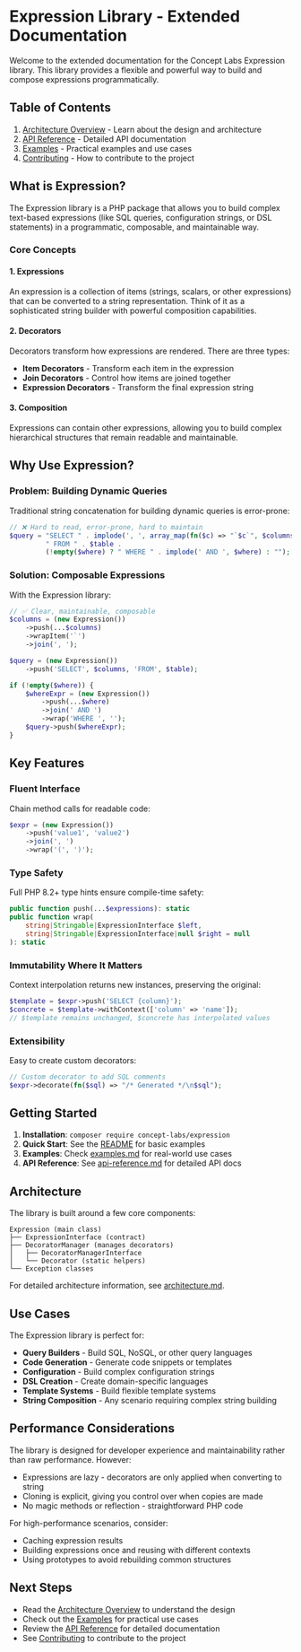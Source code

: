 # Expression Library - Extended Documentation

Welcome to the extended documentation for the Concept Labs Expression library. This library provides a flexible and powerful way to build and compose expressions programmatically.

## Table of Contents

1. [Architecture Overview](architecture.md) - Learn about the design and architecture
2. [API Reference](api-reference.md) - Detailed API documentation
3. [Examples](examples.md) - Practical examples and use cases
4. [Contributing](contributing.md) - How to contribute to the project

## What is Expression?

The Expression library is a PHP package that allows you to build complex text-based expressions (like SQL queries, configuration strings, or DSL statements) in a programmatic, composable, and maintainable way.

### Core Concepts

#### 1. Expressions

An expression is a collection of items (strings, scalars, or other expressions) that can be converted to a string representation. Think of it as a sophisticated string builder with powerful composition capabilities.

#### 2. Decorators

Decorators transform how expressions are rendered. There are three types:
- **Item Decorators** - Transform each item in the expression
- **Join Decorators** - Control how items are joined together
- **Expression Decorators** - Transform the final expression string

#### 3. Composition

Expressions can contain other expressions, allowing you to build complex hierarchical structures that remain readable and maintainable.

## Why Use Expression?

### Problem: Building Dynamic Queries

Traditional string concatenation for building dynamic queries is error-prone:

```php
// ❌ Hard to read, error-prone, hard to maintain
$query = "SELECT " . implode(', ', array_map(fn($c) => "`$c`", $columns)) . 
         " FROM " . $table . 
         (!empty($where) ? " WHERE " . implode(' AND ', $where) : "");
```

### Solution: Composable Expressions

With the Expression library:

```php
// ✅ Clear, maintainable, composable
$columns = (new Expression())
    ->push(...$columns)
    ->wrapItem('`')
    ->join(', ');

$query = (new Expression())
    ->push('SELECT', $columns, 'FROM', $table);

if (!empty($where)) {
    $whereExpr = (new Expression())
        ->push(...$where)
        ->join(' AND ')
        ->wrap('WHERE ', '');
    $query->push($whereExpr);
}
```

## Key Features

### Fluent Interface

Chain method calls for readable code:

```php
$expr = (new Expression())
    ->push('value1', 'value2')
    ->join(', ')
    ->wrap('(', ')');
```

### Type Safety

Full PHP 8.2+ type hints ensure compile-time safety:

```php
public function push(...$expressions): static
public function wrap(
    string|Stringable|ExpressionInterface $left, 
    string|Stringable|ExpressionInterface|null $right = null
): static
```

### Immutability Where It Matters

Context interpolation returns new instances, preserving the original:

```php
$template = $expr->push('SELECT {column}');
$concrete = $template->withContext(['column' => 'name']);
// $template remains unchanged, $concrete has interpolated values
```

### Extensibility

Easy to create custom decorators:

```php
// Custom decorator to add SQL comments
$expr->decorate(fn($sql) => "/* Generated */\n$sql");
```

## Getting Started

1. **Installation**: `composer require concept-labs/expression`
2. **Quick Start**: See the [README](../README.md) for basic examples
3. **Examples**: Check [examples.md](examples.md) for real-world use cases
4. **API Reference**: See [api-reference.md](api-reference.md) for detailed API docs

## Architecture

The library is built around a few core components:

```
Expression (main class)
├── ExpressionInterface (contract)
├── DecoratorManager (manages decorators)
│   ├── DecoratorManagerInterface
│   └── Decorator (static helpers)
└── Exception classes
```

For detailed architecture information, see [architecture.md](architecture.md).

## Use Cases

The Expression library is perfect for:

- **Query Builders** - Build SQL, NoSQL, or other query languages
- **Code Generation** - Generate code snippets or templates
- **Configuration** - Build complex configuration strings
- **DSL Creation** - Create domain-specific languages
- **Template Systems** - Build flexible template systems
- **String Composition** - Any scenario requiring complex string building

## Performance Considerations

The library is designed for developer experience and maintainability rather than raw performance. However:

- Expressions are lazy - decorators are only applied when converting to string
- Cloning is explicit, giving you control over when copies are made
- No magic methods or reflection - straightforward PHP code

For high-performance scenarios, consider:
- Caching expression results
- Building expressions once and reusing with different contexts
- Using prototypes to avoid rebuilding common structures

## Next Steps

- Read the [Architecture Overview](architecture.md) to understand the design
- Check out the [Examples](examples.md) for practical use cases
- Review the [API Reference](api-reference.md) for detailed documentation
- See [Contributing](contributing.md) to contribute to the project
